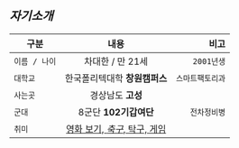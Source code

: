 
_**자기소개**_
---
| 구분 | 내용 | 비고 |
|---|:---:|---:|
| `이름 / 나이` | 차대한 / 만 21세 | `2001년생` |
| `대학교` | 한국폴리텍대학 **창원캠퍼스** | `스마트팩토리과` |
| `사는곳` | 경상남도 **고성** |  |
| `군대` | 8군단 **102기갑여단** | `전차정비병` |
| `취미` | <u>영화 보기, _축구_, 탁구, 게임</u> |  |
